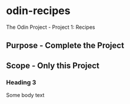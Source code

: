 # odin-recipes
The Odin Project - Project 1: Recipes

## Purpose - Complete the Project

## Scope - Only this Project

### Heading 3

Some body text
